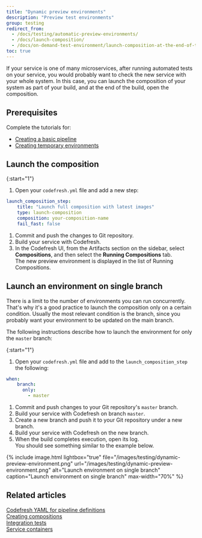 ```yaml
---
title: "Dynamic preview environments"
description: "Preview test environments"
group: testing
redirect_from:
  - /docs/testing/automatic-preview-environments/
  - /docs/launch-composition/
  - /docs/on-demand-test-environment/launch-composition-at-the-end-of-the-build/
toc: true
---
```

If your service is one of many microservices, after running automated tests on your service, you would probably want to check the new service with your whole system. In this case, you can launch the composition of your system as part of your build, and at the end of the build, open the composition.

## Prerequisites

Complete the tutorials for:  
* [Creating a basic pipeline]({{site.baseurl}}/docs/getting-started/create-a-basic-pipeline/)
* [Creating temporary environments]({{site.baseurl}}/docs/getting-started/on-demand-environments/)

## Launch the composition

{:start="1"}
1. Open your `codefresh.yml` file and add a new step:
```yaml
launch_composition_step:
    title: "Launch full composition with latest images"
    type: launch-composition
    composition: your-composition-name
    fail_fast: false
```
1. Commit and push the changes to Git repository.
1. Build your service with Codefresh.
1. In the Codefresh UI, from the Artifacts section on the sidebar, select **Compositions**, and then select the **Running Compositions** tab.  
   The new preview environment is displayed in the list of Running Compositions.

## Launch an environment on single branch

There is a limit to the number of environments you can run concurrently. That's why it's a good practice to launch the composition only on a certain condition. Usually the most relevant condition is the branch, since you probably want your environment to be updated on the main branch.

The following instructions describe how to launch the environment for only the `master` branch: 

{:start="1"}
1. Open your `codefresh.yml` file and add to the `launch_composition_step` the following:
```yaml
when:
    branch:
      only:
        - master
```
1. Commit and push changes to your Git repository's `master` branch.
1. Build your service with Codefresh on branch `master`.
1. Create a new branch and push it to your Git repository under a new branch.
1. Build your service with Codefresh on the new branch.
1. When the build completes execution, open its log.  
   You should see something similar to the example below.

{% include image.html 
lightbox="true" 
file="/images/testing/dynamic-preview-environment.png" 
url="/images/testing/dynamic-preview-environment.png"
alt="Launch environment on single branch"
caption="Launch environment on single branch"
max-width="70%" 
%}

## Related articles
[Codefresh YAML for pipeline definitions]({{site.baseurl}}/docs/pipelines/what-is-the-codefresh-yaml/)  
[Creating compositions]({{site.baseurl}}/docs/testing/create-composition/)  
[Integration tests]({{site.baseurl}}/docs/testing/integration-tests/)  
[Service containers]({{site.baseurl}}/docs/pipelines/service-containers/)
